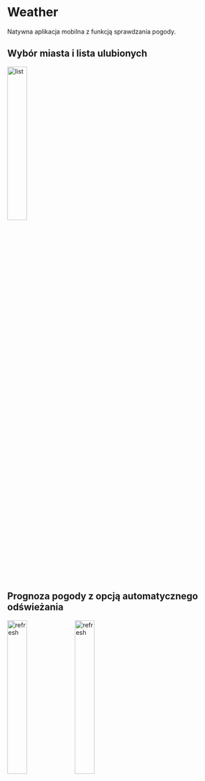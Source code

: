 # Weather

Natywna aplikacja mobilna z funkcją sprawdzania pogody. 

## Wybór miasta i lista ulubionych
<img src="https://github.com/anekil/Weather/assets/78557681/6b466d19-1c04-48da-b1aa-d2b6890a82f5" width="30%" height="30%" title= "list"> 

## Prognoza pogody z opcją automatycznego odświeżania
<img src="https://github.com/anekil/Weather/assets/78557681/725eabdc-6c4e-4568-ac0b-4135927d2483" width="30%" height="30%" title= "refresh"> <img src="https://github.com/anekil/Weather/assets/78557681/c64e40f0-07af-4f8f-9d43-582caaf26daf" width="30%" height="30%" title= "refresh">
